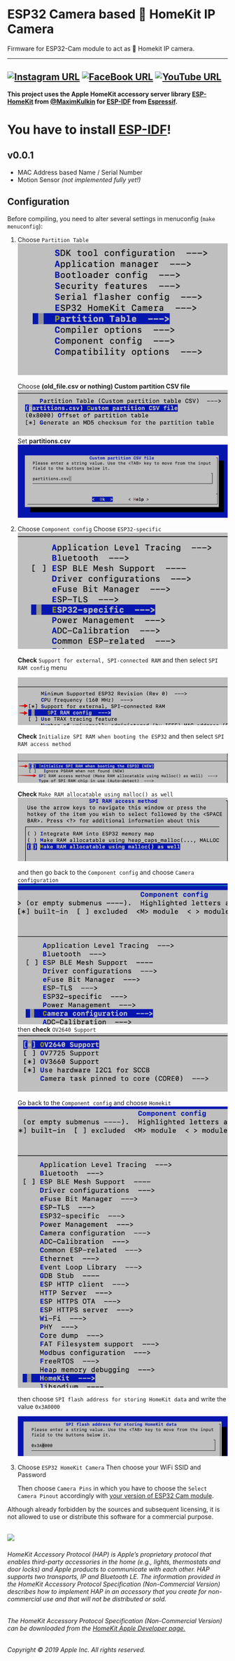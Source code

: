 # ESP32 Camera based  HomeKit IP Camera
Firmware for ESP32-Cam module to act as  Homekit IP camera.

------
[![Instagram URL](https://img.shields.io/twitter/url/https/www.instagram.com/homekidd?label=Follow&logo=instagram&style=social)](https://www.instagram.com/homekidd) [![FaceBook URL](https://img.shields.io/twitter/url/https/www.facebook.com/HomeKiid?label=Like&logo=facebook&style=social)](https://www.facebook.com/HomeKiid) [![YouTube URL](https://img.shields.io/twitter/url/https/www.youtube.com/channel/UCkqC_6j1uyYVv7SO3jPe7KA?label=Follow&logo=youtube&style=social)](https://www.youtube.com/channel/UCkqC_6j1uyYVv7SO3jPe7KA)
------


**This project uses the Apple HomeKit accessory server library [ESP-HomeKit](https://github.com/maximkulkin/esp-homekit) from [@MaximKulkin](https://github.com/maximkulkin) for [ESP-IDF](https://github.com/espressif/esp-idf) from [Espressif](https://www.espressif.com).** <br/>

# You have to install [ESP-IDF](https://docs.espressif.com/projects/esp-idf/en/stable/get-started/)!

## v0.0.1 

* MAC Address based Name / Serial Number
* Motion Sensor _(not implemented fully yet!)_

## Configuration

Before compiling, you need to alter several settings in menuconfig (`make
menuconfig`):

1. Choose `Partition Table` ![Partition Table](readme_images/part_table.png)
	
	Choose **(old_file.csv or nothing) Custom partition CSV file**
    	![Partition Table](readme_images/part_table2.png)
   Set **partitions.csv**
    	![Partition Table](readme_images/part_table3.png)
    	
2. Choose `Component config`
   Choose `ESP32-specific` ![esp32-specific](readme_images/esp32-specific.png)
   
   **Check** `Support for external, SPI-connected RAM` and then select `SPI RAM config` menu
   
   ![esp32-specific](readme_images/esp32-specific2.png)
        
	**Check** `Initialize SPI RAM when booting the ESP32` and then select `SPI RAM access method`
    
    ![esp32-specific](readme_images/spi-ram-menu.png)
    
    **Check** `Make RAM allocatable using malloc() as well`
    ![esp32-specific](readme_images/spi-ram-menu2.png)
    
     and then go back to the `Component config` and choose `Camera configuration`
    ![esp32-specific](readme_images/camera-configuration.png)
    then **check** `OV2640 Support`
    ![esp32-specific](readme_images/camera-configuration2.png)
    
    Go back to the `Component config` and choose `Homekit`
    ![esp32-specific](readme_images/homekit.png)
    
    then choose `SPI flash address for storing HomeKit data` and write the value `0x3A0000`
    
    ![esp32-specific](readme_images/homekit2.png)
    
3. Choose `ESP32 HomeKit Camera`
	Then choose your WiFi SSID and Password
    
	Then choose `Camera Pins` in which you have to choose the `Select Camera Pinout` accordingly with [your version of ESP32 Cam module](https://github.com/HomeKidd/esp32-homekit-camera/wiki/Hardware-Setup).



Although already forbidden by the sources and subsequent licensing, it is not allowed to use or distribute this software for a commercial purpose.<br/><br/>

<img src="https://freepngimg.com/thumb/apple_logo/25366-7-apple-logo-file.png" width="20"/> 

###### HomeKit Accessory Protocol (HAP) is Apple’s proprietary protocol that enables third-party accessories in the home (e.g., lights, thermostats and door locks) and Apple products to communicate with each other. HAP supports two transports, IP and Bluetooth LE. The information provided in the HomeKit Accessory Protocol Specification (Non-Commercial Version) describes how to implement HAP in an accessory that you create for non-commercial use and that will not be distributed or sold.

###### The HomeKit Accessory Protocol Specification (Non-Commercial Version) can be downloaded from the [HomeKit Apple Developer page.](https://developer.apple.com/homekit/)

###### Copyright © 2019 Apple Inc. All rights reserved.

